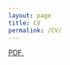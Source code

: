 ```yaml
---
layout: page
title: CV
permalink: /CV/
---
```


<a href="assets/CV_EllenPark.pdf" target="_blank">PDF.</a>
